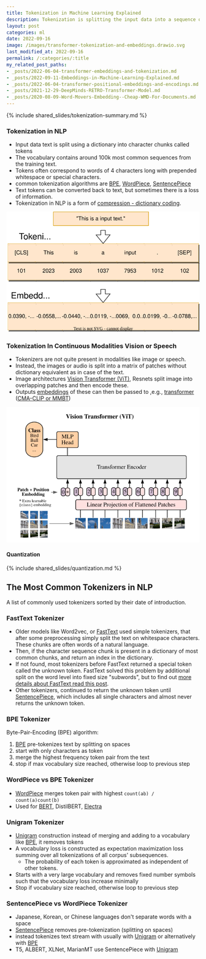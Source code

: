 ```yaml
---
title: Tokenization in Machine Learning Explained
description: Tokenization is splitting the input data into a sequence of meaningful parts e.g. pice data like a word, image patch, document sentence.
layout: post
categories: ml
date: 2022-09-16
image: /images/transformer-tokenization-and-embeddings.drawio.svg
last_modified_at: 2022-09-16
permalink: /:categories/:title
my_related_post_paths:
- _posts/2022-06-04-transformer-embeddings-and-tokenization.md
- _posts/2022-09-11-Embeddings-in-Machine-Learning-Explained.md
- _posts/2022-06-04-transformer-positional-embeddings-and-encodings.md
- _posts/2021-12-29-DeepMinds-RETRO-Transformer-Model.md
- _posts/2020-08-09-Word-Movers-Embedding--Cheap-WMD-For-Documents.md
---
```



{% include shared_slides/tokenization-summary.md %}


### Tokenization in NLP
- Input data text is split using a dictionary into character chunks called tokens
- The vocabulary contains around 100k most common sequences from the training text.
- Tokens often correspond to words of 4 characters long with prepended whitespace or special characters.
- common tokenization algorithms are [BPE](/ml/Tokenization-in-Machine-Learning-Explained#bpe-tokenizer), [WordPiece](/ml/Tokenization-in-Machine-Learning-Explained#wordpiece-vs-bpe-tokenizer), [SentencePiece](/ml/Tokenization-in-Machine-Learning-Explained#sentencepiece-vs-wordpiece-tokenizer)
- Text tokens can be converted back to text, but sometimes there is a loss of information.
- Tokenization in NLP is a form of [compression - dictionary coding](/ml/neural-data-compression).

![tokenization and embedding layer for transformer](/images/transformer-tokenization-and-embeddings.drawio.svg)


### Tokenization In Continuous Modalities Vision or Speech
- Tokenizers are not quite present in modalities like image or speech.
- Instead, the images or audio is split into a matrix of patches without dictionary equivalent as in case of the text.
- Image architectures [Vision Transformer (ViT)](https://arxiv.org/pdf/1909.02950.pdf), Resnets split image into overlapping patches and then encode these.
- Outputs [embeddings](/ml/Embeddings-in-Machine-Learning-Explained) of these can then be passed to ,e.g., [transformer](/ml/transformers-self-attention-mechanism-simplified) ([CMA-CLIP or MMBT](/ml/Multimodal-Image-Text-Classification#amazons-cma-clip-model))

![tokenization and embedding in Vision Transformer ViT](/images/vision-transformer-vit-architecture.png)


#### Quantization

{% include shared_slides/quantization.md %}


## The Most Common Tokenizers in NLP

A list of commonly used tokenizers sorted by their date of introduction.


### FastText Tokenizer
- Older models like Word2vec, or [FastText](/ml/FastText-Vector-Norms-And-OOV-Words) used simple tokenizers, that after some preprocessing simply split the text on whitespace characters.
  These chunks are often words of a natural language.
- Then, if the character sequence chunk is present in a dictionary of most common chunks, and return an index in the dictionary.
- If not found, most tokenizers before FastText returned a special token called the unknown token. FastText solved this problem by additional split on the word level into fixed size "subwords", but to find out [more details about FastText read this post](/ml/FastText-Vector-Norms-And-OOV-Words).
- Other tokenizers, continued to return the unknown token until [SentencePiece](#sentencepiece-vs-wordpiece-tokenizer), which includes all single characters and almost never returns the unknown token.


### BPE Tokenizer
Byte-Pair-Encoding (BPE) algorithm:
1. [BPE](https://arxiv.org/abs/1508.07909) pre-tokenizes text by splitting on spaces
2. start with only characters as token
3. merge the highest frequency token pair from the text
4. stop if max vocabulary size reached, otherwise loop to previous step


### WordPiece vs BPE Tokenizer
- [WordPiece](https://static.googleusercontent.com/media/research.google.com/ja//pubs/archive/37842.pdf) merges token pair with highest `count(ab) / count(a)count(b)`
- Used for [BERT](/ml/transformers-self-attention-mechanism-simplified), DistilBERT, [Electra](/ml/electra-4x-cheaper-bert-training)


### Unigram Tokenizer
- [Unigram](https://arxiv.org/pdf/1804.10959.pdf) construction instead of merging and adding to a vocabulary like [BPE](#bpe-tokenizer), it removes tokens
- A vocabulary loss is constructed as expectation maximization loss summing over all tokenizations of all corpus' subsequences.
  - The probability of each token is approximated as independent of other tokens.
- Starts with a very large vocabulary and removes fixed number symbols such that the vocabulary loss increase minimally
- Stop if vocabulary size reached, otherwise loop to previous step


### SentencePiece vs WordPiece Tokenizer
- Japanese, Korean, or Chinese languages don't separate words with a space
- [SentencePiece](https://arxiv.org/pdf/1808.06226.pdf) removes pre-tokenization (splitting on spaces)
- instead tokenizes text stream with usually with [Unigram](#unigram-tokenizer) or alternatively with [BPE](#bpe-tokenizer)
- T5, ALBERT, XLNet, MarianMT use SentencePiece with [Unigram](#unigram-tokenizer)

